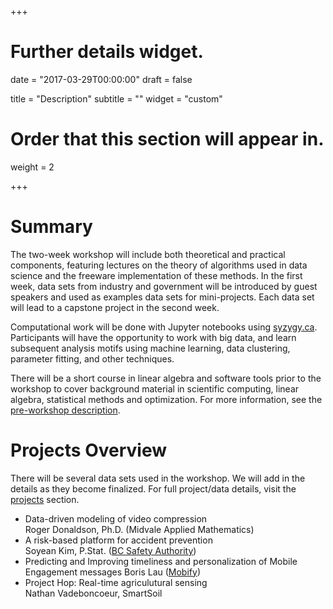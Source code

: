 +++
# Further details widget.

date = "2017-03-29T00:00:00"
draft = false

title = "Description"
subtitle = ""
widget = "custom"

# Order that this section will appear in.
weight = 2
 
+++

# Summary

The two-week workshop will include both theoretical and practical
components, featuring lectures on the theory of algorithms used in data science
and the freeware implementation of these methods. In the first week, data sets
from industry and government will be introduced by guest speakers and used as
examples data sets for mini-projects. Each data set will lead to a capstone
project in the second week.

Computational work will be done with Jupyter notebooks using
[syzygy.ca](https://ubc.syzygy.ca). Participants will have the opportunity to
work with big data, and learn subsequent analysis motifs using machine learning, data clustering, parameter fitting, and other techniques. 

There will be a short course in linear algebra and software tools prior to the
workshop to cover background material in scientific computing, linear algebra,
statistical methods and optimization. For more information, see the
[pre-workshop description](./post/prequel-description).

# Projects Overview

There will be several data sets used in the workshop. We will add in the
details as they become finalized. For full project/data details, visit the
[projects](#projects) section.

* Data-driven modeling of video compression  
  Roger Donaldson, Ph.D. (Midvale Applied Mathematics)
* A risk-based platform for accident prevention  
  Soyean Kim, P.Stat. ([BC Safety Authority](https://www.safetyauthority.ca/))
* Predicting and Improving timeliness and personalization of Mobile Engagement messages
Boris Lau ([Mobify](https://www.mobify.com/))
* Project Hop: Real-time agriculutural sensing  
Nathan Vadeboncoeur, SmartSoil 


